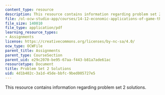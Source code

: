 ```yaml
---
content_type: resource
description: This resource contains information regarding problem set 2 solutions.
file: /ol-ocw-studio-app/courses/14-12-economic-applications-of-game-theory-fall-2012/4d1b402c3a1d45debbfc9bed005727e5_MIT14_12F12_pset2sol.pdf
file_size: 140010
file_type: application/pdf
learning_resource_types:
- Assignments
license: https://creativecommons.org/licenses/by-nc-sa/4.0/
ocw_type: OCWFile
parent_title: Assignments
parent_type: CourseSection
parent_uid: e29c2070-be95-67aa-f443-b81a7ade61ac
resourcetype: Document
title: Problem Set 2 Solutions
uid: 4d1b402c-3a1d-45de-bbfc-9bed005727e5
---
```

This resource contains information regarding problem set 2 solutions.
